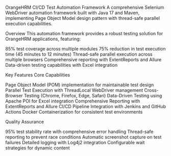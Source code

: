 OrangeHRM CI/CD Test Automation Framework
A comprehensive Selenium WebDriver automation framework built with Java 17 and Maven, implementing Page Object Model design pattern with thread-safe parallel execution capabilities.

Overview
This automation framework provides a robust testing solution for OrangeHRM applications, featuring:

85% test coverage across multiple modules
75% reduction in test execution time (45 minutes to 12 minutes)
Thread-safe parallel execution across multiple browsers
Comprehensive reporting with ExtentReports and Allure
Data-driven testing capabilities with Excel integration

Key Features
Core Capabilities

Page Object Model (POM) implementation for maintainable test design
Parallel Test Execution with ThreadLocal WebDriver management
Cross-Browser Testing (Chrome, Firefox, Edge, Safari)
Data-Driven Testing using Apache POI for Excel integration
Comprehensive Reporting with ExtentReports and Allure
CI/CD Pipeline Integration with Jenkins and GitHub Actions
Docker Containerization for consistent test environments

Quality Assurance

95% test stability rate with comprehensive error handling
Thread-safe reporting to prevent race conditions
Automatic screenshot capture on test failures
Detailed logging with Log4j2 integration
Configurable wait strategies for dynamic content
